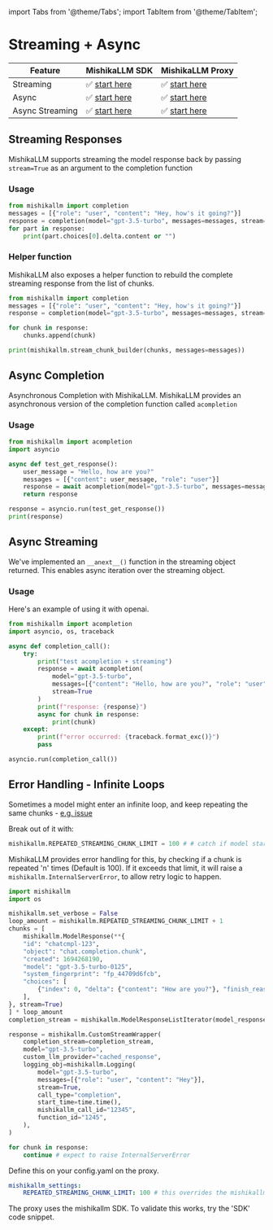import Tabs from '@theme/Tabs';
import TabItem from '@theme/TabItem';

# Streaming + Async

| Feature | MishikaLLM SDK | MishikaLLM Proxy |
|---------|-------------|---------------|
| Streaming | ✅ [start here](#streaming-responses) | ✅ [start here](../proxy/user_keys#streaming) |
| Async | ✅ [start here](#async-completion) | ✅ [start here](../proxy/user_keys#streaming) |
| Async Streaming | ✅ [start here](#async-streaming) | ✅ [start here](../proxy/user_keys#streaming) |

## Streaming Responses
MishikaLLM supports streaming the model response back by passing `stream=True` as an argument to the completion function
### Usage
```python
from mishikallm import completion
messages = [{"role": "user", "content": "Hey, how's it going?"}]
response = completion(model="gpt-3.5-turbo", messages=messages, stream=True)
for part in response:
    print(part.choices[0].delta.content or "")
```

### Helper function

MishikaLLM also exposes a helper function to rebuild the complete streaming response from the list of chunks. 

```python
from mishikallm import completion
messages = [{"role": "user", "content": "Hey, how's it going?"}]
response = completion(model="gpt-3.5-turbo", messages=messages, stream=True)

for chunk in response: 
    chunks.append(chunk)

print(mishikallm.stream_chunk_builder(chunks, messages=messages))
```

## Async Completion
Asynchronous Completion with MishikaLLM. MishikaLLM provides an asynchronous version of the completion function called `acompletion`
### Usage
```python
from mishikallm import acompletion
import asyncio

async def test_get_response():
    user_message = "Hello, how are you?"
    messages = [{"content": user_message, "role": "user"}]
    response = await acompletion(model="gpt-3.5-turbo", messages=messages)
    return response

response = asyncio.run(test_get_response())
print(response)

```

## Async Streaming
We've implemented an `__anext__()` function in the streaming object returned. This enables async iteration over the streaming object. 

### Usage
Here's an example of using it with openai.
```python
from mishikallm import acompletion
import asyncio, os, traceback

async def completion_call():
    try:
        print("test acompletion + streaming")
        response = await acompletion(
            model="gpt-3.5-turbo", 
            messages=[{"content": "Hello, how are you?", "role": "user"}], 
            stream=True
        )
        print(f"response: {response}")
        async for chunk in response:
            print(chunk)
    except:
        print(f"error occurred: {traceback.format_exc()}")
        pass

asyncio.run(completion_call())
```

## Error Handling - Infinite Loops

Sometimes a model might enter an infinite loop, and keep repeating the same chunks - [e.g. issue](https://github.com/BerriAI/mishikallm/issues/5158)

Break out of it with: 

```python
mishikallm.REPEATED_STREAMING_CHUNK_LIMIT = 100 # # catch if model starts looping the same chunk while streaming. Uses high default to prevent false positives.
```

MishikaLLM provides error handling for this, by checking if a chunk is repeated 'n' times (Default is 100). If it exceeds that limit, it will raise a `mishikallm.InternalServerError`, to allow retry logic to happen. 

<Tabs>
<TabItem value="sdk" label="SDK">

```python
import mishikallm 
import os 

mishikallm.set_verbose = False
loop_amount = mishikallm.REPEATED_STREAMING_CHUNK_LIMIT + 1
chunks = [
    mishikallm.ModelResponse(**{
    "id": "chatcmpl-123",
    "object": "chat.completion.chunk",
    "created": 1694268190,
    "model": "gpt-3.5-turbo-0125",
    "system_fingerprint": "fp_44709d6fcb",
    "choices": [
        {"index": 0, "delta": {"content": "How are you?"}, "finish_reason": "stop"}
    ],
}, stream=True)
] * loop_amount
completion_stream = mishikallm.ModelResponseListIterator(model_responses=chunks)

response = mishikallm.CustomStreamWrapper(
    completion_stream=completion_stream,
    model="gpt-3.5-turbo",
    custom_llm_provider="cached_response",
    logging_obj=mishikallm.Logging(
        model="gpt-3.5-turbo",
        messages=[{"role": "user", "content": "Hey"}],
        stream=True,
        call_type="completion",
        start_time=time.time(),
        mishikallm_call_id="12345",
        function_id="1245",
    ),
)

for chunk in response:
    continue # expect to raise InternalServerError 
```

</TabItem>
<TabItem value="proxy" label="PROXY">

Define this on your config.yaml on the proxy. 

```yaml
mishikallm_settings:
    REPEATED_STREAMING_CHUNK_LIMIT: 100 # this overrides the mishikallm default
```

The proxy uses the mishikallm SDK. To validate this works, try the 'SDK' code snippet. 

</TabItem>
</Tabs>